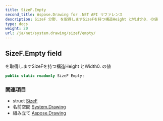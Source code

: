 ```yaml
---
title: SizeF.Empty
second_title: Aspose.Drawing for .NET API リファレンス
description: SizeF 分野. を取得しますSizeFを持つ構造Height とWidth0. の値
type: docs
weight: 20
url: /ja/net/system.drawing/sizef/empty/
---
```

## SizeF.Empty field

を取得しますSizeFを持つ構造Height とWidth0. の値

```csharp
public static readonly SizeF Empty;
```

### 関連項目

* struct [SizeF](../)
* 名前空間 [System.Drawing](../../sizef/)
* 組み立て [Aspose.Drawing](../../../)


